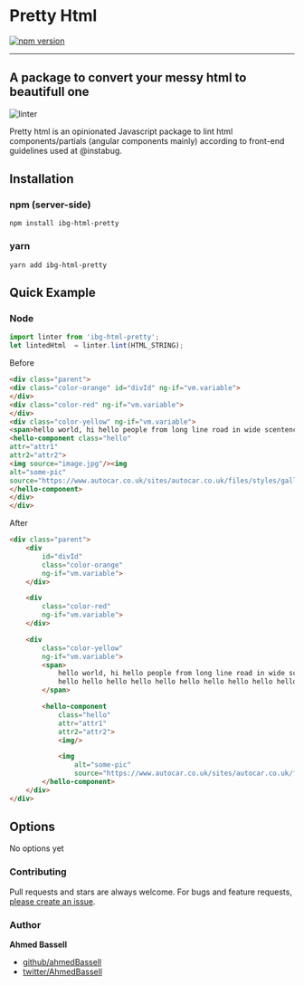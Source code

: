 # Pretty Html

[![npm version](https://badge.fury.io/js/pretty-html.svg)](https://badge.fury.io/js/pretty-html)

------

## A package to convert your messy html to beautifull one
![linter](https://user-images.githubusercontent.com/9321354/42126148-48a18fe2-7c83-11e8-8cf5-acdf1410431f.gif)


Pretty html is an opinionated Javascript package to lint html components/partials (angular components mainly)
according to front-end guidelines used at @instabug.

## Installation

### npm (server-side)

    npm install ibg-html-pretty

### yarn

    yarn add ibg-html-pretty


## Quick Example

### Node

```js
import linter from 'ibg-html-pretty';
let lintedHtml  = linter.lint(HTML_STRING);
```

Before

```html
<div class="parent">
<div class="color-orange" id="divId" ng-if="vm.variable">
</div>
<div class="color-red" ng-if="vm.variable">
</div>
<div class="color-yellow" ng-if="vm.variable">
<span>hello world, hi hello people from long line road in wide scentence streat and much words town hello hello hello hello hello hello hello hello hello hello hello hello world!</span>
<hello-component class="hello"
attr="attr1"
attr2="attr2">
<img source="image.jpg"/><img
alt="some-pic"
source="https://www.autocar.co.uk/sites/autocar.co.uk/files/styles/gallery_slide/public/bmw-m2-road-test-0273_0.jpg?itok=rZL6Hh9r"/>
</hello-component>
</div>
</div>
```

After

```html
<div class="parent">
	<div
		id="divId"
		class="color-orange"
		ng-if="vm.variable">
	</div>

	<div
		class="color-red"
		ng-if="vm.variable">
	</div>

	<div
		class="color-yellow"
		ng-if="vm.variable">
		<span>
			hello world, hi hello people from long line road in wide scentence streat and much words town
			hello hello hello hello hello hello hello hello hello hello hello hello world!
		</span>

		<hello-component
			class="hello"
			attr="attr1"
			attr2="attr2">
			<img/>

			<img
				alt="some-pic"
				source="https://www.autocar.co.uk/sites/autocar.co.uk/files/styles/gallery_slide/public/bmw-m2-road-test-0273_0.jpg?itok=rZL6Hh9r"/>
		</hello-component>
	</div>
</div>
```
## Options

No options yet

### Contributing

Pull requests and stars are always welcome. For bugs and feature requests, [please create an issue](../../issues/new).

### Author

**Ahmed Bassell**

* [github/ahmedBassell](https://github.com/ahmedBassell)
* [twitter/AhmedBassell](https://twitter.com/AhmedBassell)
